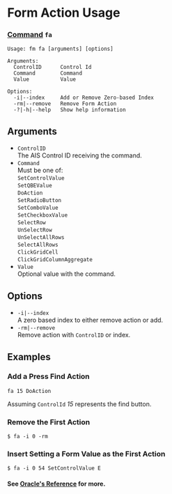 # Form Action Usage
### [Command](./cmd-fm.md) `fa`
```
Usage: fm fa [arguments] [options]

Arguments:
  ControlID      Control Id
  Command        Command
  Value          Value

Options:
  -i|--index     Add or Remove Zero-based Index
  -rm|--remove   Remove Form Action
  -?|-h|--help   Show help information
```

## Arguments
- `ControlID`  
  The AIS Control ID receiving the command.
- `Command`  
  Must be one of:  
  `SetControlValue`  
  `SetQBEValue`  
  `DoAction`  
  `SetRadioButton`  
  `SetComboValue`  
  `SetCheckboxValue`  
  `SelectRow`  
  `UnSelectRow`  
  `UnSelectAllRows`  
  `SelectAllRows`  
  `ClickGridCell`  
  `ClickGridColumnAggregate`  
- `Value`  
  Optional value with the command.

## Options
- `-i|--index`  
  A zero based index to either remove action or add.
- `-rm|--remove`  
  Remove action with `ControlID` or index.

## Examples

### Add a Press Find Action
```
fa 15 DoAction
```
Assuming `ControlId` _15_ represents the find button.

### Remove the First Action
```
$ fa -i 0 -rm
```

### Insert Setting a Form Value as the First Action
```
$ fa -i 0 54 SetControlValue E
```

#### See [Oracle's Reference](https://docs.oracle.com/cd/E53430_01/EOTJC/perform_ais_formsvc_calls.htm#EOTJC128) for more.
